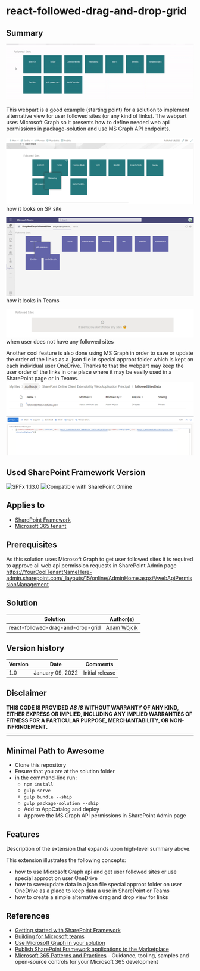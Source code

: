 # react-followed-drag-and-drop-grid

## Summary

![image](./assets/sorting.gif)

This webpart is a good example (starting point) for a solution to implement alternative view for user followed sites (or any kind of links). The webpart uses Microsoft Graph so it presents how to define needed web api permissions in package-solution and use MS Graph API endpoints.

![image](./assets/mainImage.png)
how it looks on SP site

![image](./assets/appInTeams.png)
how it looks in Teams

![image](./assets/nothingToFollow.png)
when user does not have any followed sites

Another cool feature is also done using MS Graph in order to save or update the order of the links as a .json file in special approot folder which is kept on each individual user OneDrive. Thanks to that the webpart may keep the user order of the links in one place where it may be easily used in a SharePoint page or in Teams.
![image](./assets/linkSavedInJsonFile.png)
![image](./assets/dataAsJson.png)

## Used SharePoint Framework Version

![SPFx 1.13.0](https://img.shields.io/badge/SPFx-1.13-green.svg)
![Compatible with SharePoint Online](https://img.shields.io/badge/SharePoint%20Online-Compatible-green.svg)

## Applies to

- [SharePoint Framework](https://aka.ms/spfx)
- [Microsoft 365 tenant](https://docs.microsoft.com/en-us/sharepoint/dev/spfx/set-up-your-developer-tenant)

## Prerequisites

As this solution uses Microsoft Graph to get user followed sites it is required to approve all web api permission requests in SharePoint Admin page https://YourCoolTenantNameHere-admin.sharepoint.com/_layouts/15/online/AdminHome.aspx#/webApiPermissionManagement

## Solution

Solution|Author(s)
--------|---------
react-followed-drag-and-drop-grid | [Adam Wójcik](https://github.com/Adam-it)

## Version history

Version|Date|Comments
-------|----|--------
1.0|January 09, 2022|Initial release

## Disclaimer

**THIS CODE IS PROVIDED *AS IS* WITHOUT WARRANTY OF ANY KIND, EITHER EXPRESS OR IMPLIED, INCLUDING ANY IMPLIED WARRANTIES OF FITNESS FOR A PARTICULAR PURPOSE, MERCHANTABILITY, OR NON-INFRINGEMENT.**

---

## Minimal Path to Awesome

- Clone this repository
- Ensure that you are at the solution folder
- in the command-line run:
  - `npm install`
  - `gulp serve`
  - `gulp bundle --ship`
  - `gulp package-solution --ship`
  - Add to AppCatalog and deploy
  - Approve the MS Graph API permissions in SharePoint Admin page

## Features

Description of the extension that expands upon high-level summary above.

This extension illustrates the following concepts:

- how to use Microsoft Graph api and get user followed sites or use special approot on user OneDrive
- how to save/update data in a json file special approot folder on user OneDrive as a place to keep data a use in SharePoint or Teams
- how to create a simple alternative drag and drop view for links

## References

- [Getting started with SharePoint Framework](https://docs.microsoft.com/en-us/sharepoint/dev/spfx/set-up-your-developer-tenant)
- [Building for Microsoft teams](https://docs.microsoft.com/en-us/sharepoint/dev/spfx/build-for-teams-overview)
- [Use Microsoft Graph in your solution](https://docs.microsoft.com/en-us/sharepoint/dev/spfx/web-parts/get-started/using-microsoft-graph-apis)
- [Publish SharePoint Framework applications to the Marketplace](https://docs.microsoft.com/en-us/sharepoint/dev/spfx/publish-to-marketplace-overview)
- [Microsoft 365 Patterns and Practices](https://aka.ms/m365pnp) - Guidance, tooling, samples and open-source controls for your Microsoft 365 development
